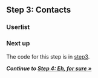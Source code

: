 ## Step 3: Contacts

### Userlist

### Next up

The code for this step is in [step3](https://github.com/MobileChromeApps/workshop-cca-eh/blob/master/workshop/step3).

_**Continue to [Step 4: Eh, for sure &raquo;](https://github.com/MobileChromeApps/workshop-cca-eh/blob/master/docs/step4.md)**_